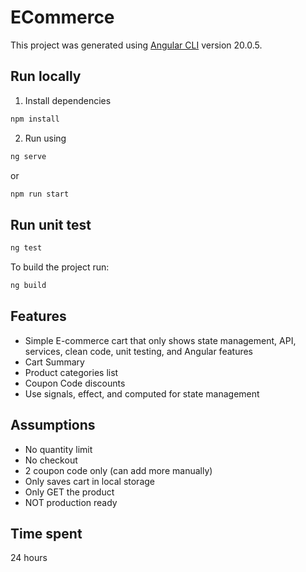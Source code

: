 # ECommerce

This project was generated using [Angular CLI](https://github.com/angular/angular-cli) version 20.0.5.

## Run locally
1. Install dependencies
```bash
npm install
```
2. Run using

```bash
ng serve
```
or
```bash
npm run start
```

## Run unit test
```bash
ng test
```

To build the project run:

```bash
ng build
```

## Features
- Simple E-commerce cart that only shows state management, API, services, clean code, unit testing, and Angular features
- Cart Summary
- Product categories list
- Coupon Code discounts
- Use signals, effect, and computed for state management

## Assumptions
- No quantity limit
- No checkout
- 2 coupon code only (can add more manually)
- Only saves cart in local storage
- Only GET the product
- NOT production ready

## Time spent
24 hours